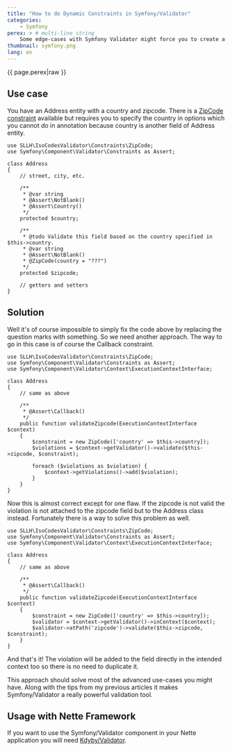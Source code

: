 ```yaml
---
title: "How to do Dynamic Constraints in Symfony/Validator"
categories:
    - Symfony
perex: > # multi-line string
    Some edge-cases with Symfony Validator might force you to create a constraint dynamically during the validation. This article will show you how to do it and how to solve error mapping for such constraints.
thumbnail: symfony.png
lang: en
---
```


<p class="perex">{{ page.perex|raw }}</p>

Use case
----

You have an Address entity with a country and zipcode. There is a [ZipCode constraint](https://github.com/Soullivaneuh/IsoCodesValidator/blob/master/src/Constraints/ZipCode.php) available but requires you to specify the country in options which you cannot do in annotation because country is another field of Address entity.

```language-php
use SLLH\IsoCodesValidator\Constraints\ZipCode;
use Symfony\Component\Validator\Constraints as Assert;

class Address
{
    // street, city, etc.

    /**
     * @var string
     * @Assert\NotBlank()
     * @Assert\Country()
     */
    protected $country;

    /**
     * @todo Validate this field based on the country specified in $this->country.
     * @var string
     * @Assert\NotBlank()
     * @ZipCode(country = "???")
     */
    protected $zipcode;

    // getters and setters
}
```

Solution
----

Well it's of course impossible to simply fix the code above by replacing the question marks with something. So we need another approach. The way to go in this case is of course the Callback constraint.

```language-php
use SLLH\IsoCodesValidator\Constraints\ZipCode;
use Symfony\Component\Validator\Constraints as Assert;
use Symfony\Component\Validator\Context\ExecutionContextInterface;

class Address
{
    // same as above

    /**
     * @Assert\Callback()
     */
    public function validateZipcode(ExecutionContextInterface $context)
    {
        $constraint = new ZipCode(['country' => $this->country]);
        $violations = $context->getValidator()->validate($this->zipcode, $constraint);

        foreach ($violations as $violation) {
            $context->getViolations()->add($violation);
        }
    }
}
```

Now this is almost correct except for one flaw. If the zipcode is not valid the violation is not attached to the zipcode field but to the Address class instead. Fortunately there is a way to solve this problem as well.

```language-php
use SLLH\IsoCodesValidator\Constraints\ZipCode;
use Symfony\Component\Validator\Constraints as Assert;
use Symfony\Component\Validator\Context\ExecutionContextInterface;

class Address
{
    // same as above

    /**
     * @Assert\Callback()
     */
    public function validateZipcode(ExecutionContextInterface $context)
    {
        $constraint = new ZipCode(['country' => $this->country]);
        $validator = $context->getValidator()->inContext($context);
        $validator->atPath('zipcode')->validate($this->zipcode, $constraint);
    }
}
```

And that's it! The violation will be added to the field directly in the intended context too so there is no need to duplicate it.

This approach should solve most of the advanced use-cases you might have. Along with the tips from my previous articles it makes Symfony/Validator a really powerful validation tool.

Usage with Nette Framework
----

If you want to use the Symfony/Validator component in your Nette application you will need [Kdyby/Validator](https://github.com/Kdyby/Validator).
